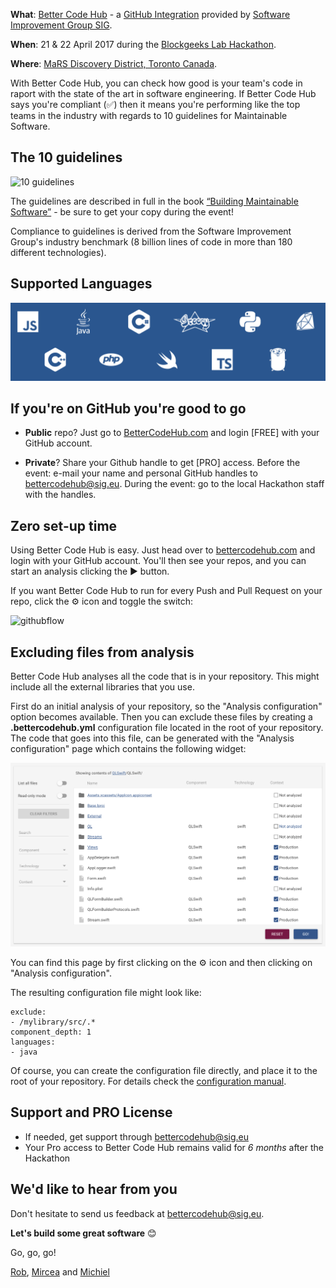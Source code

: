 **What**: [Better Code Hub](https://bettercodehub.com) - a [GitHub Integration](https://github.com/integrations/better-code-hub) provided by [Software Improvement Group SIG](https://www.sig.eu).

**When**: 21 & 22 April 2017 during the [Blockgeeks Lab Hackathon](http://bglhackathon.com).

**Where**: [MaRS Discovery District, Toronto Canada](https://marsdd.com).

With Better Code Hub, you can check how good is your team's code in raport with the state of the art in software engineering. If Better Code Hub says you're compliant (✅) then it means you're performing like the top teams in the industry with regards to 10 guidelines for Maintainable Software. 

## The 10 guidelines

![10 guidelines](https://cdn-images-1.medium.com/max/1440/1*TS-ZTeI7sQS7dy_AlMqSXQ.png)

The guidelines are described in full in the book [“Building Maintainable Software”](http://shop.oreilly.com/product/0636920049159.do) - be sure to get your copy during the event! 

Compliance to guidelines is derived from the Software Improvement Group's industry benchmark (8 billion lines of code in more than 180 different technologies). 

## Supported Languages

![Languages](languages.png)

## If you're on GitHub you're good to go 

* **Public** repo? Just go to [BetterCodeHub.com](https://bettercodehub.com) and login [FREE] with your GitHub account.

* **Private**? Share your Github handle to get [PRO] access. Before the event: e-mail your name and personal GitHub handles to [bettercodehub@sig.eu](mailto:bettercodehub@sig.eu). During the event: go to the local Hackathon staff with the handles.

## Zero set-up time

Using Better Code Hub is easy. Just head over to [bettercodehub.com](https://bettercodehub.com) and login with your GitHub account. You'll then see your repos, and you can start an analysis clicking the ▶️ button. 

If you want Better Code Hub to run for every Push and Pull Request on your repo, click the ⚙ icon and toggle the switch:

![githubflow](https://cdn-images-1.medium.com/max/720/1*N4wz389i80UbXKnjSp_QoA.png "Activate GitHub flow")

## Excluding files from analysis

Better Code Hub analyses all the code that is in your repository. This might include all the external libraries that you use. 

First do an initial analysis of your repository, so the "Analysis configuration" option becomes available. Then you can exclude these files by creating a **.bettercodehub.yml** configuration file located in the root of your repository. The code that goes into this file, can be generated with the "Analysis configuration" page which contains the following widget:

![BCH Config](yml.png)

You can find this page by first clicking on the ⚙ icon and then clicking on "Analysis configuration". 

The resulting configuration file might look like:

~~~~
exclude:
- /mylibrary/src/.*
component_depth: 1
languages:
- java
~~~~

Of course, you can create the configuration file directly, and place it to the root of your repository. For details check the [configuration manual](https://bettercodehub.com/docs/configuration-manual).


## Support and PRO License 

* If needed, get support through bettercodehub@sig.eu
* Your Pro access to Better Code Hub remains valid for *6 months* after the Hackathon

## We'd like to hear from you
Don't hesitate to send us feedback at [bettercodehub@sig.eu](mailto://bettercodehub@sig.eu]). 

**Let's build some great software** 😊

Go, go, go! 

[Rob](https://github.com/robvanderleek), [Mircea](https://github.com/mcadariu) and [Michiel](https://github.com/michielcuijpers)


